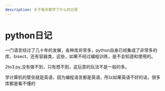 ```yaml
---
description: 关于每天都学了什么的记录
---
```


# python日记

一门语言经过了几十年的发展，各种库非常多，python自身已经集成了非常多的库，bisect，还有容器类，这些，如果不经过编程训练，是不会知道和使用的。

2to3.py,没有做不到，只有想不到，这玩意的玩法不是一般的多。

学计算机的壁垒就是英语，因为编程语言都是英语，所以如果英语不好的话，很多库都是看不懂的

